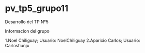 # pv_tp5_grupo11
Desarrollo del TP N°5

Informacion del grupo

1.Noel Chiliguay; Usuario: NoelChiliguay
2.Aparicio Carlos; Usuario: Carlosfiunju

